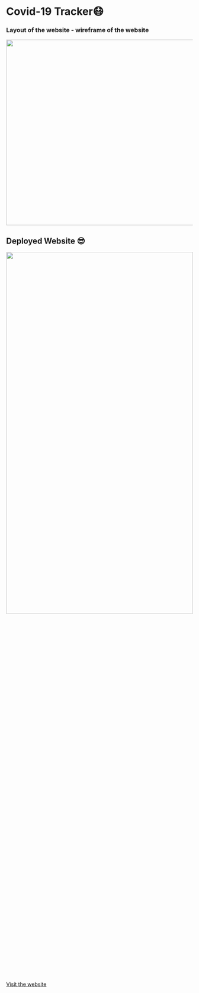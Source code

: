 <h1>Covid-19 Tracker😷</h1>
<h3>Layout of the website - wireframe of the website</h3>

<img src="https://user-images.githubusercontent.com/59694694/154833533-dad10c41-7f1c-4892-aedb-e154c98eaa02.png" width="600px" height="500px">

<h2>Deployed Website 😎</h2>
<img src="https://user-images.githubusercontent.com/59694694/154833583-d0c913e2-f34c-4df0-9d61-7d82cbc640d4.png" width="100%" height="50%">


<a href="https://covid-19-tracker-reinita.web.app/">Visit the website</a>
